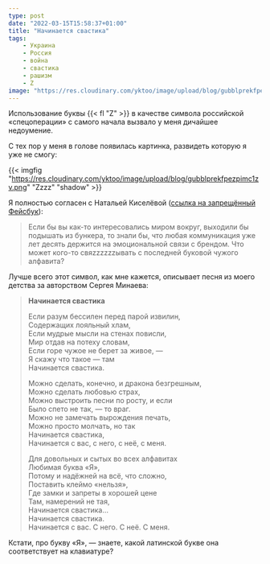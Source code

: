 ```yaml
---
type: post
date: "2022-03-15T15:58:37+01:00"
title: "Начинается свастика"
tags:
    - Украина
    - Россия
    - война
    - свастика
    - рашизм
    - Z
image: "https://res.cloudinary.com/yktoo/image/upload/blog/gubblprekfpezpimc1zv.png"
---
```


Использование буквы {{< fl "Z" >}} в качестве символа российской «спецоперации» с самого начала вызвало у меня дичайшее недоумение.

С тех пор у меня в голове появилась картинка, развидеть которую я уже не смогу:

<!--more-->

{{< imgfig "https://res.cloudinary.com/yktoo/image/upload/blog/gubblprekfpezpimc1zv.png" "Zzzz" "shadow" >}}

Я полностью согласен с Натальей Киселёвой ([ссылка на запрещённый Фейсбук](https://yktoo.me/Mf75sN)):

> Если бы вы как-то интересовались миром вокруг, выходили бы подышать из бункера, то знали бы, что любая коммуникация уже лет десять держится на эмоциональной связи с брендом. Что может кого-то свяzzzzzzывать с последней буковой чужого алфавита?

Лучше всего этот символ, как мне кажется, описывает песня из моего детства за авторством Сергея Минаева:

> **Начинается свастика**
>
> Если разум бессилен перед парой извилин,\
> Содержащих лояльный хлам,\
> Если мудрые мысли на стенах повисли,\
> Мир отдав на потеху словам,\
> Если горе чужое не берет за живое, —\
> Я скажу что такое — там\
> Начинается свастика.
> 
> Можно сделать, конечно, и дракона безгрешным,\
> Можно сделать любовью страх,\
> Можно выстроить песни по росту, и если\
> Было спето не так, — то враг.\
> Можно не замечать вырождения печать,\
> Можно просто молчать, но так\
> Начинается свастика,\
> Начинается с вас, с него, с неё, с меня.
> 
> Для довольных и сытых во всех алфавитах\
> Любимая буква «Я»,\
> Потому и надёжней на всё, что сложно,\
> Поставить клеймо «нельзя»,\
> Где замки и запреты в хорошей цене\
> Там, намерений не тая,\
> Начинается свастика…\
> Начинается свастика.\
> Начинается с вас. С него. С неё. С меня.

Кстати, про букву «Я», — знаете, какой латинской букве она соответствует на клавиатуре?
